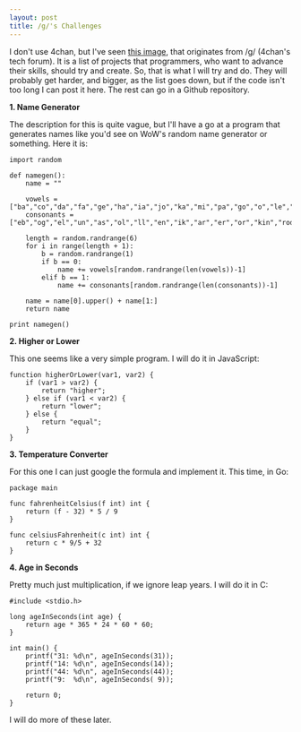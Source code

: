 ```yaml
---
layout: post
title: /g/'s Challenges
---
```


I don't use 4chan, but I've seen [this image](http://i.imgur.com/i9Nv7uu.jpg), that originates from /g/ (4chan's tech forum).
It is a list of projects that programmers, who want to advance their skills, should try and create.
So, that is what I will try and do. They will probably get harder, and bigger, as the list goes down, but if the code isn't too long I can post it here. The rest can go in a Github repository.

**1. Name Generator**

The description for this is quite vague, but I'll have a go at a program that generates names like you'd see on WoW's random name generator or something.
Here it is:

~~~
import random

def namegen():
    name = ""

    vowels = ["ba","co","da","fa","ge","ha","ia","jo","ka","mi","pa","go","o","le","nu","ye","gare","ola"]
    consonants = ["eb","og","el","un","as","ol","ll","en","ik","ar","er","or","kin","rod","rg","osh","lek"]

    length = random.randrange(6)
    for i in range(length + 1):
        b = random.randrange(1)
        if b == 0:
            name += vowels[random.randrange(len(vowels))-1]
        elif b == 1:
            name += consonants[random.randrange(len(consonants))-1]
    
    name = name[0].upper() + name[1:]
    return name

print namegen()
~~~

**2. Higher or Lower**

This one seems like a very simple program. I will do it in JavaScript:

~~~
function higherOrLower(var1, var2) {
    if (var1 > var2) {
        return "higher";
    } else if (var1 < var2) {
        return "lower";
    } else {
        return "equal";
    }
}
~~~

**3. Temperature Converter**

For this one I can just google the formula and implement it. This time, in Go:

~~~
package main

func fahrenheitCelsius(f int) int {
    return (f - 32) * 5 / 9
}

func celsiusFahrenheit(c int) int {
    return c * 9/5 + 32
}
~~~

**4. Age in Seconds**

Pretty much just multiplication, if we ignore leap years. I will do it in C:

~~~
#include <stdio.h>

long ageInSeconds(int age) {
    return age * 365 * 24 * 60 * 60;
}

int main() {
    printf("31: %d\n", ageInSeconds(31));
    printf("14: %d\n", ageInSeconds(14));
    printf("44: %d\n", ageInSeconds(44));
    printf("9:  %d\n", ageInSeconds( 9));

    return 0;
}
~~~

I will do more of these later.

